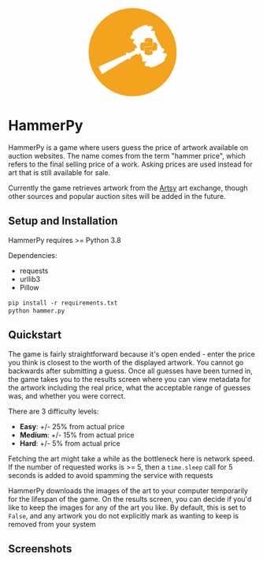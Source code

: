 <div style="text-align: center">
  <img src="img/hammer_py.png">
</div>

# HammerPy

HammerPy is a game where users guess the price of artwork available on auction websites. The name comes from the term "hammer price", which refers to the final selling price of a work. Asking prices are used instead for art that is still available for sale.

Currently the game retrieves artwork from the [Artsy](https://www.artsy.net/) art exchange, though other sources and popular auction sites will be added in the future.

## Setup and Installation

HammerPy requires >= Python 3.8

Dependencies:
- requests
- urllib3
- Pillow

```
pip install -r requirements.txt
python hammer.py
```

## Quickstart

The game is fairly straightforward because it's open ended - enter the price you think is closest to the worth of the displayed artwork. You cannot go backwards after submitting a guess. Once all guesses have been turned in, the game takes you to the results screen where you can view metadata for the artwork including the real price, what the acceptable range of guesses was, and whether you were correct.

There are 3 difficulty levels:
- **Easy**: +/- 25% from actual price
- **Medium**: +/- 15% from actual price
- **Hard**: +/- 5% from actual price

Fetching the art might take a while as the bottleneck here is network speed. If the number of requested works is >= 5, then a `time.sleep` call for 5 seconds is added to avoid spamming the service with requests

HammerPy downloads the images of the art to your computer temporarily for the lifespan of the game. On the results screen, you can decide if you'd like to keep the images for any of the art you like. By default, this is set to `False`, and any artwork you do not explicitly mark as wanting to keep is removed from your system

## Screenshots


